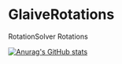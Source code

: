 # GlaiveRotations
RotationSolver Rotations

[![Anurag's GitHub stats](https://github-readme-stats.vercel.app/api?username=ChrisMellor)](https://github.com/ChrisMellor/GlaiveRotations/github-readme-stats)
